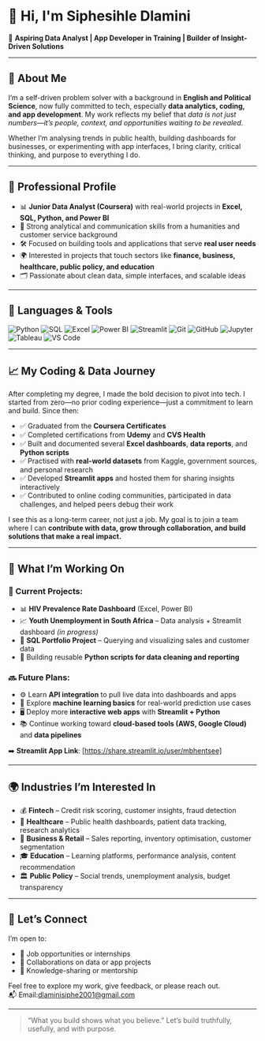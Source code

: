 
# 👋 Hi, I'm Siphesihle Dlamini

🎯 **Aspiring Data Analyst | App Developer in Training | Builder of Insight-Driven Solutions**

---

## 🧠 About Me

I’m a self-driven problem solver with a background in **English and Political Science**, now fully committed to tech, especially **data analytics, coding, and app development**. My work reflects my belief that *data is not just numbers—it’s people, context, and opportunities waiting to be revealed*.

Whether I’m analysing trends in public health, building dashboards for businesses, or experimenting with app interfaces, I bring clarity, critical thinking, and purpose to everything I do.

---

## 💼 Professional Profile

- 📊 **Junior Data Analyst (Coursera)** with real-world projects in **Excel, SQL, Python, and Power BI**
- 🧠 Strong analytical and communication skills from a humanities and customer service background
- 🛠️ Focused on building tools and applications that serve **real user needs**
- 🌍 Interested in projects that touch sectors like **finance, business, healthcare, public policy, and education**
- 🗂️ Passionate about clean data, simple interfaces, and scalable ideas

---

## 🔧 Languages & Tools

![Python](https://img.shields.io/badge/Python-3776AB?style=flat&logo=python&logoColor=white)
![SQL](https://img.shields.io/badge/SQL-4479A1?style=flat&logo=postgresql&logoColor=white)
![Excel](https://img.shields.io/badge/Excel-217346?style=flat&logo=microsoft-excel&logoColor=white)
![Power BI](https://img.shields.io/badge/Power_BI-F2C811?style=flat&logo=powerbi&logoColor=black)
![Streamlit](https://img.shields.io/badge/Streamlit-FF4B4B?style=flat&logo=streamlit&logoColor=white)
![Git](https://img.shields.io/badge/Git-F05032?style=flat&logo=git&logoColor=white)
![GitHub](https://img.shields.io/badge/GitHub-181717?style=flat&logo=github&logoColor=white)
![Jupyter](https://img.shields.io/badge/Jupyter-F37626?style=flat&logo=jupyter&logoColor=white)
![Tableau](https://img.shields.io/badge/Tableau-E97627?style=flat&logo=tableau&logoColor=white)
![VS Code](https://img.shields.io/badge/VS_Code-007ACC?style=flat&logo=visual-studio-code&logoColor=white)

---

## 📈 My Coding & Data Journey

After completing my degree, I made the bold decision to pivot into tech. I started from zero—no prior coding experience—just a commitment to learn and build. Since then:

- ✅ Graduated from the **Coursera Certificates**
- ✅ Completed certifications from **Udemy** and **CVS Health**
- ✅ Built and documented several **Excel dashboards**, **data reports**, and **Python scripts**
- ✅ Practised with **real-world datasets** from Kaggle, government sources, and personal research
- ✅ Developed **Streamlit apps** and hosted them for sharing insights interactively
- ✅ Contributed to online coding communities, participated in data challenges, and helped peers debug their work

I see this as a long-term career, not just a job. My goal is to join a team where I can **contribute with data, grow through collaboration, and build solutions that make a real impact.**

---

## 🚀 What I’m Working On

### 🔧 Current Projects:
- 📊 **HIV Prevalence Rate Dashboard** (Excel, Power BI)
- 📈 **Youth Unemployment in South Africa** – Data analysis + Streamlit dashboard *(in progress)*
- 📂 **SQL Portfolio Project** – Querying and visualizing sales and customer data
- 🔎 Building reusable **Python scripts for data cleaning and reporting**

### 🔜 Future Plans:
- ⚙️ Learn **API integration** to pull live data into dashboards and apps
- 🧠 Explore **machine learning basics** for real-world prediction use cases
- 🖥️ Deploy more **interactive web apps** with **Streamlit + Python**
- 📚 Continue working toward **cloud-based tools (AWS, Google Cloud)** and **data pipelines**

➡️ **Streamlit App Link**: [https://share.streamlit.io/user/mbhentsee]

---

## 🌍 Industries I’m Interested In

- 💰 **Fintech** – Credit risk scoring, customer insights, fraud detection
- 🏥 **Healthcare** – Public health dashboards, patient data tracking, research analytics
- 🧾 **Business & Retail** – Sales reporting, inventory optimisation, customer segmentation
- 🎓 **Education** – Learning platforms, performance analysis, content recommendation
- 🏛️ **Public Policy** – Social trends, unemployment analysis, budget transparency

---

## 🤝 Let’s Connect

I’m open to:
- 💼 Job opportunities or internships
- 🤝 Collaborations on data or app projects
- 🧠 Knowledge-sharing or mentorship

Feel free to explore my work, give feedback, or please reach out.  
📬 Email:dlaminisiphe2001@gmail.com

---

> “What you build shows what you believe.” Let’s build truthfully, usefully, and with purpose.

